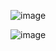 ![image](https://github.com/gkrrish/HighChartPOC/assets/36321398/1e4d96a4-869e-4a67-a4ab-b06f982d7e61)

![image](https://github.com/gkrrish/HighChartPOC/assets/36321398/ce46686d-100c-41a2-97aa-9438a14aadf6)



